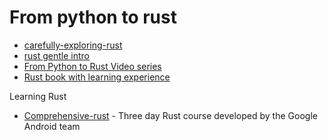 
# From python to rust

* [carefully-exploring-rust](https://karimjedda.com/carefully-exploring-rust)
* [rust gentle intro](https://stevedonovan.github.io/rust-gentle-intro)
* [From Python to Rust Video series](https://www.youtube.com/playlist?list=PLEIv4NBmh-GsWGE9mY3sF9c5lgh5Z_jLr)
* [Rust book with learning experience](https://rust-book.cs.brown.edu/experiment-intro.html)

Learning Rust

* [Comprehensive-rust](https://google.github.io/comprehensive-rust) - Three day Rust course developed by the Google Android team
